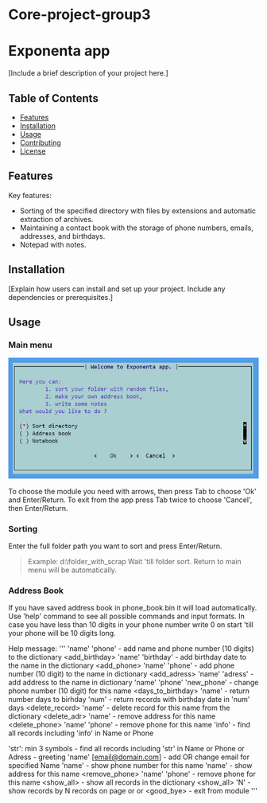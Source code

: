 # Core-project-group3

# Exponenta app

[Include a brief description of your project here.]

## Table of Contents

- [Features](#features)
- [Installation](#installation)
- [Usage](#usage)
- [Contributing](#contributing)
- [License](#license)

## Features

Key features:
- Sorting of the specified directory with files by extensions and automatic extraction of archives.
- Maintaining a contact book with the storage of phone numbers, emails, addresses, and birthdays.
- Notepad with notes.

## Installation

[Explain how users can install and set up your project. Include any dependencies or prerequisites.]

## Usage

### Main menu

![Screenshot of the main menu](image.png)

To choose the module you need with arrows, then press Tab to choose 'Ok' and Enter/Return. 
To exit from the app press Tab twice to choose 'Cancel', then Enter/Return.

### Sorting 

Enter the full folder path you want to sort and press Enter/Return.
> Example: d:\folder_with_scrap
Wait 'till folder sort. 
Return to main menu will be automatically.

### Address Book

If you have saved address book in phone_book.bin it will load automatically.
Use 'help' command to see all possible commands and input formats.
In case you have less than 10 digits in your phone number write 0 on start 'till your phone will be 10 digits long.

Help message:
'''
    <add> 'name' 'phone'  - add name and phone number (10 digits) to the dictionary
    <add_birthday> 'name' 'birthday' - add birthday date to the name in the dictionary
    <add_phone> 'name' 'phone'  - add phone number (10 digit) to the name in dictionary
    <add_adress> 'name' 'adress' - add address to the name in dictionary
    <change> 'name' 'phone' 'new_phone' - change phone number (10 digit) for this name
    <days_to_birthday> 'name' - return number days to birhday
    <birthday> 'num' - return records with birthday date in 'num' days
    <delete_record> 'name' - delete record for this name from the dictionary
    <delete_adr> 'name' - remove address for this name
    <delete_phone> 'name' 'phone' - remove phone for this name
    <find> 'info' - find all records including 'info' in Name or Phone
    <search> 'str': min 3 symbols - find all records including 'str' in Name or Phone or Adress
    <hello> - greeting
    <email> 'name' [email@domain.com] - add OR change email for specified Name
    <phone> 'name' - show phone number for this name
    <adress> 'name' - show address for this name
    <remove_phone> 'name' 'phone' - remove phone for this name
    <show_all>  -  show all records in the dictionary
    <show_all> 'N' - show records by N records on page
    <exit> or <close> or <good_bye> - exit from module
'''

